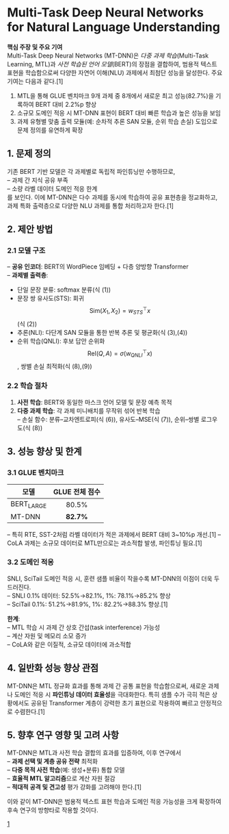 # Multi-Task Deep Neural Networks for Natural Language Understanding

**핵심 주장 및 주요 기여**  
Multi-Task Deep Neural Networks (MT-DNN)은 *다중 과제 학습*(Multi-Task Learning, MTL)과 *사전 학습된 언어 모델*(BERT)의 장점을 결합하여, 범용적 텍스트 표현을 학습함으로써 다양한 자연어 이해(NLU) 과제에서 최첨단 성능을 달성한다. 주요 기여는 다음과 같다.[1]
1. MTL을 통해 GLUE 벤치마크 9개 과제 중 8개에서 새로운 최고 성능(82.7%)을 기록하여 BERT 대비 2.2%p 향상  
2. 소규모 도메인 적응 시 MT-DNN 표현이 BERT 대비 빠른 학습과 높은 성능을 보임  
3. 과제 유형별 맞춤 출력 모듈(예: 순차적 추론 SAN 모듈, 순위 학습 손실) 도입으로 문제 정의를 유연하게 확장  

## 1. 문제 정의  
기존 BERT 기반 모델은 각 과제별로 독립적 파인튜닝만 수행하므로,  
– 과제 간 지식 공유 부족  
– 소량 라벨 데이터 도메인 적응 한계  
를 보인다. 이에 MT-DNN은 다수 과제를 동시에 학습하여 공유 표현층을 정교화하고, 과제 특화 출력층으로 다양한 NLU 과제를 통합 처리하고자 한다.[1]

## 2. 제안 방법  
### 2.1 모델 구조  
– **공유 인코더**: BERT의 WordPiece 임베딩 + 다층 양방향 Transformer  
– **과제별 출력층**:  
  -  단일 문장 분류: softmax 분류(식 (1))  
  -  문장 쌍 유사도(STS): 회귀 $$\text{Sim}(X_1,X_2)=w_{STS}^\top x $$ (식 (2))  
  -  추론(NLI): 다단계 SAN 모듈을 통한 반복 추론 및 평균화(식 (3),(4))  
  -  순위 학습(QNLI): 후보 답안 순위화 $$\mathrm{Rel}(Q,A)=\sigma(w^\top_{QNLI}x)$$, 쌍별 손실 최적화(식 (8),(9))  

### 2.2 학습 절차  
1. **사전 학습**: BERT와 동일한 마스크 언어 모델 및 문장 예측 목적  
2. **다중 과제 학습**: 각 과제 미니배치를 무작위 섞어 반복 학습  
   – 손실 함수: 분류–교차엔트로피(식 (6)), 유사도–MSE(식 (7)), 순위–쌍별 로그우도(식 (8))  

## 3. 성능 향상 및 한계  
### 3.1 GLUE 벤치마크  
| 모델            | GLUE 전체 점수 |
|-----------------|:--------------:|
| BERT<sub>LARGE</sub> | 80.5%         |
| MT-DNN          | **82.7%**      |

– 특히 RTE, SST-2처럼 라벨 데이터가 적은 과제에서 BERT 대비 3~10%p 개선.[1]
– CoLA 과제는 소규모 데이터로 MTL만으로는 과소적합 발생, 파인튜닝 필요.[1]

### 3.2 도메인 적응  
SNLI, SciTail 도메인 적응 시, 훈련 샘플 비율이 작을수록 MT-DNN의 이점이 더욱 두드러진다.  
– SNLI 0.1% 데이터: 52.5%→82.1%, 1%: 78.1%→85.2% 향상  
– SciTail 0.1%: 51.2%→81.9%, 1%: 82.2%→88.3% 향상.[1]

**한계**:  
– MTL 학습 시 과제 간 상호 간섭(task interference) 가능성  
– 계산 자원 및 메모리 소모 증가  
– CoLA와 같은 이질적, 소규모 데이터에 과소적합  

## 4. 일반화 성능 향상 관점  
MT-DNN은 MTL 정규화 효과를 통해 과제 간 공통 표현을 학습함으로써, 새로운 과제나 도메인 적응 시 **파인튜닝 데이터 효율성**을 극대화한다. 특히 샘플 수가 극히 적은 상황에서도 공유된 Transformer 계층이 강력한 초기 표현으로 작용하여 빠르고 안정적으로 수렴한다.[1]

## 5. 향후 연구 영향 및 고려 사항  
MT-DNN은 MTL과 사전 학습 결합의 효과를 입증하여, 이후 연구에서  
– **과제 선택 및 계층 공유 전략** 최적화  
– **다중 목적 사전 학습**(예: 생성+분류) 통합 모델  
– **효율적 MTL 알고리즘**으로 계산 자원 절감  
– **적대적 공격 및 견고성** 평가 강화를 고려해야 한다.[1]

이와 같이 MT-DNN은 범용적 텍스트 표현 학습과 도메인 적응 가능성을 크게 확장하여 후속 연구의 방향타로 작용할 것이다.

[1](https://ppl-ai-file-upload.s3.amazonaws.com/web/direct-files/attachments/22370781/75c4c297-aa6a-4e02-8184-6e67e837ad5f/1901.11504v2.pdf)

